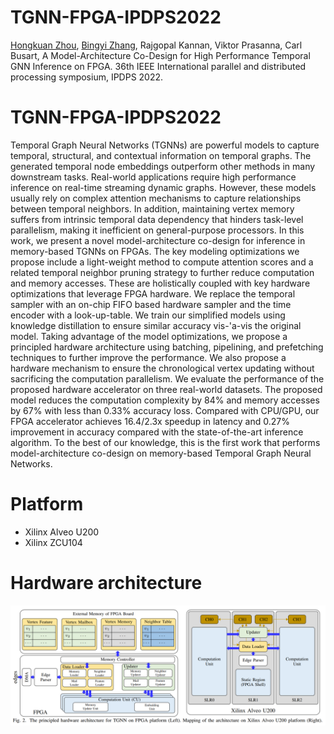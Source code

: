 # TGNN-FPGA-IPDPS2022

[Hongkuan Zhou](https://tedzhouhk.github.io/about/), [Bingyi Zhang](https://sites.google.com/usc.edu/bingyi/home),  Rajgopal Kannan, Viktor Prasanna,  Carl Busart, A Model-Architecture Co-Design for High Performance Temporal GNN Inference on FPGA.  36th IEEE International parallel and distributed processing symposium, IPDPS 2022.

# TGNN-FPGA-IPDPS2022
Temporal Graph Neural Networks (TGNNs) are powerful models to capture temporal, structural, and contextual information on temporal graphs. The generated temporal node embeddings outperform other methods in many downstream tasks. Real-world applications require high performance inference on real-time streaming dynamic graphs. However, these models usually rely on complex attention mechanisms to capture relationships between temporal neighbors.
In addition, maintaining vertex memory suffers from intrinsic temporal data dependency that hinders task-level parallelism, making it inefficient on general-purpose processors. 
In this work, we present a novel model-architecture co-design for inference in memory-based TGNNs on FPGAs.
The key modeling optimizations we propose include a light-weight method to compute attention scores and a related temporal neighbor pruning strategy to further reduce computation and memory accesses. These are holistically coupled with key hardware optimizations that leverage FPGA hardware. We replace the temporal sampler with an on-chip FIFO based hardware sampler and the time encoder with a look-up-table.
We train our simplified models using knowledge distillation to ensure similar accuracy vis-\'a-vis the original model. Taking advantage of the model optimizations, we propose a principled hardware architecture using batching, pipelining, and prefetching techniques to further improve the performance. We also propose a hardware mechanism to ensure the chronological vertex updating without sacrificing the computation parallelism.
We evaluate the performance of the proposed hardware accelerator on three real-world datasets. 
The proposed model reduces the computation complexity by 84% and memory accesses by $67\%$ with less than 0.33% accuracy loss. 
Compared with CPU/GPU, our FPGA accelerator achieves 16.4/2.3x speedup in latency and $0.27\%$ improvement in accuracy compared with the state-of-the-art inference algorithm. 
To the best of our knowledge, this is the first work that performs model-architecture co-design on memory-based Temporal Graph Neural Networks.

# Platform
- Xilinx Alveo U200
- Xilinx ZCU104 

# Hardware architecture
<p align="center">
  <img src="./pic/arch.PNG" alt="drawing" width="1200"/>
</p>
